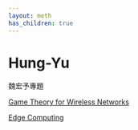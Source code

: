 ```yaml
---
layout: meth
has_children: true
---
```

# Hung-Yu
魏宏予專題

[Game Theory for Wireless Networks](Game%20Theory%20for%20Wireless%20Network/Game%20Theory%20for%20Wireless%20Networks)

[Edge Computing](testbed/Edge%20Computing)
